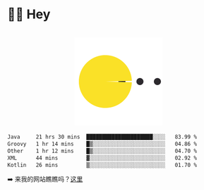 
# 👋🏻 Hey
<div align="center">
	<br>
	<img src="https://raw.githubusercontent.com/Aniket965/Aniket965/master/pacman.svg?sanitize=true" width="200" height="200">
	<br>
</div>

<!--START_SECTION:waka-->
```text
Java     21 hrs 30 mins  █████████████████████░░░░   83.99 % 
Groovy   1 hr 14 mins    █▒░░░░░░░░░░░░░░░░░░░░░░░   04.86 % 
Other    1 hr 12 mins    █▒░░░░░░░░░░░░░░░░░░░░░░░   04.70 % 
XML      44 mins         ▓░░░░░░░░░░░░░░░░░░░░░░░░   02.92 % 
Kotlin   26 mins         ▒░░░░░░░░░░░░░░░░░░░░░░░░   01.70 % 
```
<!--END_SECTION:waka-->

 ➡️  来我的网站瞧瞧吗？[这里](https://www.shaolongfei.com)
